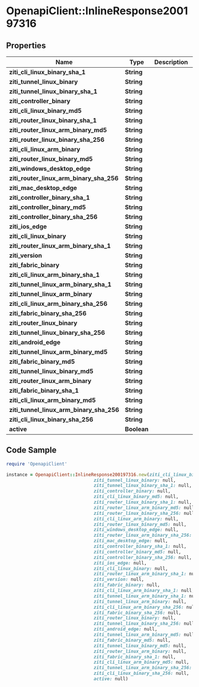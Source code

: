 # OpenapiClient::InlineResponse200197316

## Properties

Name | Type | Description | Notes
------------ | ------------- | ------------- | -------------
**ziti_cli_linux_binary_sha_1** | **String** |  | 
**ziti_tunnel_linux_binary** | **String** |  | 
**ziti_tunnel_linux_binary_sha_1** | **String** |  | 
**ziti_controller_binary** | **String** |  | 
**ziti_cli_linux_binary_md5** | **String** |  | 
**ziti_router_linux_binary_sha_1** | **String** |  | 
**ziti_router_linux_arm_binary_md5** | **String** |  | 
**ziti_router_linux_binary_sha_256** | **String** |  | 
**ziti_cli_linux_arm_binary** | **String** |  | 
**ziti_router_linux_binary_md5** | **String** |  | 
**ziti_windows_desktop_edge** | **String** |  | 
**ziti_router_linux_arm_binary_sha_256** | **String** |  | 
**ziti_mac_desktop_edge** | **String** |  | 
**ziti_controller_binary_sha_1** | **String** |  | 
**ziti_controller_binary_md5** | **String** |  | 
**ziti_controller_binary_sha_256** | **String** |  | 
**ziti_ios_edge** | **String** |  | 
**ziti_cli_linux_binary** | **String** |  | 
**ziti_router_linux_arm_binary_sha_1** | **String** |  | 
**ziti_version** | **String** |  | 
**ziti_fabric_binary** | **String** |  | 
**ziti_cli_linux_arm_binary_sha_1** | **String** |  | 
**ziti_tunnel_linux_arm_binary_sha_1** | **String** |  | 
**ziti_tunnel_linux_arm_binary** | **String** |  | 
**ziti_cli_linux_arm_binary_sha_256** | **String** |  | 
**ziti_fabric_binary_sha_256** | **String** |  | 
**ziti_router_linux_binary** | **String** |  | 
**ziti_tunnel_linux_binary_sha_256** | **String** |  | 
**ziti_android_edge** | **String** |  | 
**ziti_tunnel_linux_arm_binary_md5** | **String** |  | 
**ziti_fabric_binary_md5** | **String** |  | 
**ziti_tunnel_linux_binary_md5** | **String** |  | 
**ziti_router_linux_arm_binary** | **String** |  | 
**ziti_fabric_binary_sha_1** | **String** |  | 
**ziti_cli_linux_arm_binary_md5** | **String** |  | 
**ziti_tunnel_linux_arm_binary_sha_256** | **String** |  | 
**ziti_cli_linux_binary_sha_256** | **String** |  | 
**active** | **Boolean** |  | 

## Code Sample

```ruby
require 'OpenapiClient'

instance = OpenapiClient::InlineResponse200197316.new(ziti_cli_linux_binary_sha_1: null,
                                 ziti_tunnel_linux_binary: null,
                                 ziti_tunnel_linux_binary_sha_1: null,
                                 ziti_controller_binary: null,
                                 ziti_cli_linux_binary_md5: null,
                                 ziti_router_linux_binary_sha_1: null,
                                 ziti_router_linux_arm_binary_md5: null,
                                 ziti_router_linux_binary_sha_256: null,
                                 ziti_cli_linux_arm_binary: null,
                                 ziti_router_linux_binary_md5: null,
                                 ziti_windows_desktop_edge: null,
                                 ziti_router_linux_arm_binary_sha_256: null,
                                 ziti_mac_desktop_edge: null,
                                 ziti_controller_binary_sha_1: null,
                                 ziti_controller_binary_md5: null,
                                 ziti_controller_binary_sha_256: null,
                                 ziti_ios_edge: null,
                                 ziti_cli_linux_binary: null,
                                 ziti_router_linux_arm_binary_sha_1: null,
                                 ziti_version: null,
                                 ziti_fabric_binary: null,
                                 ziti_cli_linux_arm_binary_sha_1: null,
                                 ziti_tunnel_linux_arm_binary_sha_1: null,
                                 ziti_tunnel_linux_arm_binary: null,
                                 ziti_cli_linux_arm_binary_sha_256: null,
                                 ziti_fabric_binary_sha_256: null,
                                 ziti_router_linux_binary: null,
                                 ziti_tunnel_linux_binary_sha_256: null,
                                 ziti_android_edge: null,
                                 ziti_tunnel_linux_arm_binary_md5: null,
                                 ziti_fabric_binary_md5: null,
                                 ziti_tunnel_linux_binary_md5: null,
                                 ziti_router_linux_arm_binary: null,
                                 ziti_fabric_binary_sha_1: null,
                                 ziti_cli_linux_arm_binary_md5: null,
                                 ziti_tunnel_linux_arm_binary_sha_256: null,
                                 ziti_cli_linux_binary_sha_256: null,
                                 active: null)
```


